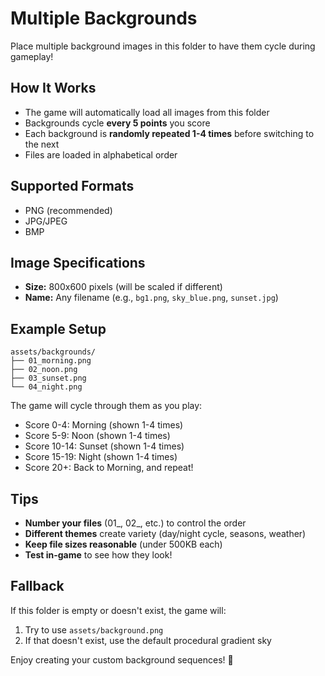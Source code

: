# Multiple Backgrounds

Place multiple background images in this folder to have them cycle during gameplay!

## How It Works

- The game will automatically load all images from this folder
- Backgrounds cycle **every 5 points** you score
- Each background is **randomly repeated 1-4 times** before switching to the next
- Files are loaded in alphabetical order

## Supported Formats

- PNG (recommended)
- JPG/JPEG
- BMP

## Image Specifications

- **Size:** 800x600 pixels (will be scaled if different)
- **Name:** Any filename (e.g., `bg1.png`, `sky_blue.png`, `sunset.jpg`)

## Example Setup

```
assets/backgrounds/
├── 01_morning.png
├── 02_noon.png
├── 03_sunset.png
└── 04_night.png
```

The game will cycle through them as you play:
- Score 0-4: Morning (shown 1-4 times)
- Score 5-9: Noon (shown 1-4 times)
- Score 10-14: Sunset (shown 1-4 times)
- Score 15-19: Night (shown 1-4 times)
- Score 20+: Back to Morning, and repeat!

## Tips

- **Number your files** (01_, 02_, etc.) to control the order
- **Different themes** create variety (day/night cycle, seasons, weather)
- **Keep file sizes reasonable** (under 500KB each)
- **Test in-game** to see how they look!

## Fallback

If this folder is empty or doesn't exist, the game will:
1. Try to use `assets/background.png`
2. If that doesn't exist, use the default procedural gradient sky

Enjoy creating your custom background sequences! 🎨
